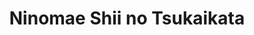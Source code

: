 --- 
title: "Ninomae Shii no Tsukaikata"
publishdate: "2019-7-9T16:48:46+02:00"
src: "https://365manga.net/manga/ninomae-shii-no-tsukaikata"
image: "https://data.365manga.net/images/thumbnails/15785-ninomae-shii-no-tsukaikata.jpg"
description: "After being awarded the Nobel Prize, child prodigy Alice T.P. Riida runs away from home and creates the first Artificial Human, Ninomae Shii. Along with Shiratori Jun and Kurosaki Yaoki, Shii now struggles to find out for what reason he was made for."
---